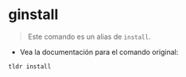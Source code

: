 # ginstall

> Este comando es un alias de `install`.

- Vea la documentación para el comando original:

`tldr install`

